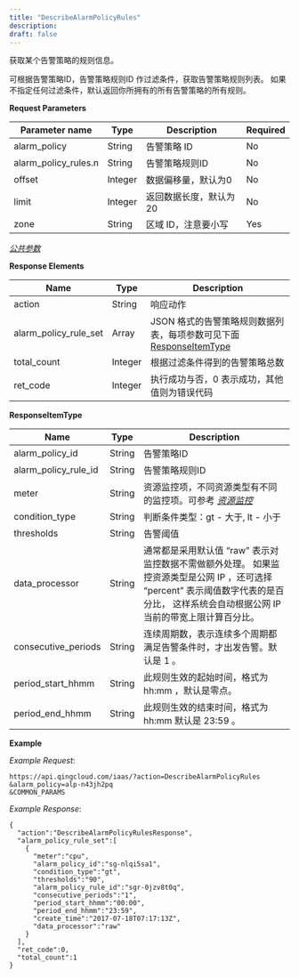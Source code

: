 ```yaml
---
title: "DescribeAlarmPolicyRules"
description: 
draft: false
---
```


获取某个告警策略的规则信息。

可根据告警策略ID，告警策略规则ID 作过滤条件，获取告警策略规则列表。 如果不指定任何过滤条件，默认返回你所拥有的所有告警策略的所有规则。

**Request Parameters**

| Parameter name | Type | Description | Required |
| --- | --- | --- | --- |
| alarm_policy | String | 告警策略 ID | No |
| alarm_policy_rules.n | String | 告警策略规则ID | No |
| offset | Integer | 数据偏移量，默认为0 | No |
| limit | Integer | 返回数据长度，默认为20 | No |
| zone | String | 区域 ID，注意要小写 | Yes |

[_公共参数_](../../../parameters/)

**Response Elements**

| Name | Type | Description |
| --- | --- | --- |
| action | String | 响应动作 |
| alarm_policy_rule_set | Array | JSON 格式的告警策略规则数据列表，每项参数可见下面 [ResponseItemType](#responseitemtype) |
| total_count | Integer | 根据过滤条件得到的告警策略总数 |
| ret_code | Integer | 执行成功与否，0 表示成功，其他值则为错误代码 |

**ResponseItemType**

| Name | Type | Description |
| --- | --- | --- |
| alarm_policy_id | String | 告警策略ID |
| alarm_policy_rule_id | String | 告警策略规则ID |
| meter | String | 资源监控项，不同资源类型有不同的监控项。可参考 [_资源监控_](../../monitor/) |
| condition_type | String | 判断条件类型：gt - 大于, lt - 小于 |
| thresholds | String | 告警阈值 |
| data_processor | String | 通常都是采用默认值 “raw” 表示对监控数据不需做额外处理。 如果监控资源类型是公网 IP ，还可选择 “percent” 表示阈值数字代表的是百分比， 这样系统会自动根据公网 IP 当前的带宽上限计算百分比。 |
| consecutive_periods | String | 连续周期数，表示连续多个周期都满足告警条件时，才出发告警。默认是 1 。 |
| period_start_hhmm | String | 此规则生效的起始时间，格式为 hh:mm ，默认是零点。 |
| period_end_hhmm | String | 此规则生效的结束时间，格式为 hh:mm 默认是 23:59 。 |

**Example**

_Example Request_:

```
https://api.qingcloud.com/iaas/?action=DescribeAlarmPolicyRules
&alarm_policy=alp-n43jh2pq
&COMMON_PARAMS
```

_Example Response_:

```
{
  "action":"DescribeAlarmPolicyRulesResponse",
  "alarm_policy_rule_set":[
    {
      "meter":"cpu",
      "alarm_policy_id":"sg-nlqi5sa1",
      "condition_type":"gt",
      "thresholds":"90",
      "alarm_policy_rule_id":"sgr-0jzv8t0q",
      "consecutive_periods":"1",
      "period_start_hhmm":"00:00",
      "period_end_hhmm":"23:59",
      "create_time":"2017-07-18T07:17:13Z",
      "data_processor":"raw"
    }
  ],
  "ret_code":0,
  "total_count":1
}
```
